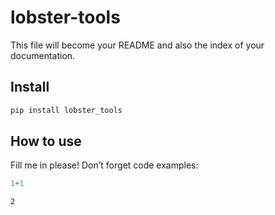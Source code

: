 # lobster-tools

<!-- WARNING: THIS FILE WAS AUTOGENERATED! DO NOT EDIT! -->

This file will become your README and also the index of your
documentation.

## Install

``` sh
pip install lobster_tools
```

## How to use

Fill me in please! Don’t forget code examples:

``` python
1+1
```

    2
